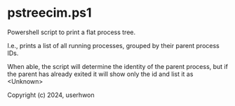 # pstreecim.ps1

Powershell script to print a flat process tree.

I.e., prints a list of all running processes, grouped by their parent process IDs.

When able, the script will determine the identity of the parent process, but if the parent has already exited it will show only the id and list it as \<Unknown\>

Copyright (c) 2024, userhwon
